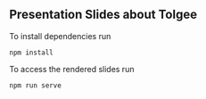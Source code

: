 ## Presentation Slides about Tolgee

To install dependencies run
    
    npm install
    
To access the rendered slides run

    npm run serve

